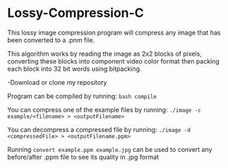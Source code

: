 # Lossy-Compression-C

This lossy image compression program will compress any image that has been converted to a .pnm file.

This algorithm works by reading the image as 2x2 blocks of pixels, converting these blocks into component video color format then packing each block into 32 bit words using bitpacking.

-Download or clone my repository

Program can be compiled by running: ```bash compile```

You can compress one of the example files by running: ```./image -c example/<filename> > <outputFilename>```

You can decompress a compressed file by running: ```./image -d <compressedFile> > <outputFilename.ppm>```

Running ```convert example.ppm example.jpg``` can be used to convert any before/after .ppm file to see its quality in .jpg format

